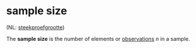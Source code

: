 # sample size

(NL: [steekproefgrootte](../nl/steekproefgrootte.md))

The **sample size** is the number of elements or [observations](observation.md) $n$ in a sample.
